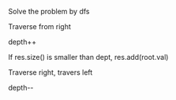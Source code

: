 <h>Solve the problem by dfs</h>
<p>Traverse from right</p>
<p>depth++</p>
<p>If res.size() is smaller than dept, res.add(root.val)</p>
<p>Traverse right, travers left</p>
<p>depth--</p>
